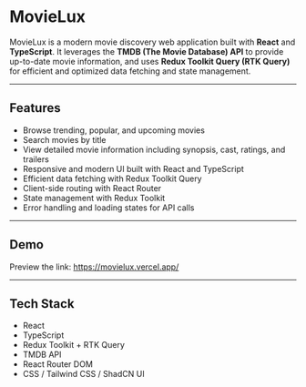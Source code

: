 # MovieLux

MovieLux is a modern movie discovery web application built with **React** and **TypeScript**. It leverages the **TMDB (The Movie Database) API** to provide up-to-date movie information, and uses **Redux Toolkit Query (RTK Query)** for efficient and optimized data fetching and state management.

---

## Features

- Browse trending, popular, and upcoming movies
- Search movies by title
- View detailed movie information including synopsis, cast, ratings, and trailers
- Responsive and modern UI built with React and TypeScript
- Efficient data fetching with Redux Toolkit Query
- Client-side routing with React Router
- State management with Redux Toolkit
- Error handling and loading states for API calls

---

## Demo

Preview the link: https://movielux.vercel.app/

---

## Tech Stack

- React
- TypeScript
- Redux Toolkit + RTK Query
- TMDB API
- React Router DOM
- CSS / Tailwind CSS / ShadCN UI
